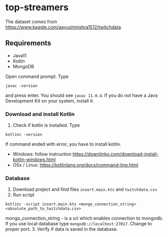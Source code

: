 # top-streamers

The dataset comes from https://www.kaggle.com/aayushmishra1512/twitchdata.

## Requirements
* Java11
* Kotlin
* MongoDB

Open command prompt. Type 
```
javac -version
```
and press enter. You should see `javac 11.0.4`.
If you do not have a Java Development Kit on your system, install it. 

### Download and install Kotlin
1. Check if kotlin is installed. Type
```
kotlinc -version
```
If command ended with error, you have to install kotlin.
* Windows: follow instruction https://downlinko.com/download-install-kotlin-windows.html
* OSx / Linux: https://kotlinlang.org/docs/command-line.html

### Database
1. Download project and find files `insert.main.kts` and `twitchdata.csv`
2. Run script
```
kotlinc -script insert.main.kts <mongo_connection_string> <absolute_path_to_twitchdata.csv>
```
mongo_connection_string - is a uri which enables connection to mongodb. If you use local 
database type `mongodb://localhost:27017`. Change to proper port.
3. Verify if data is saved in the database. 

